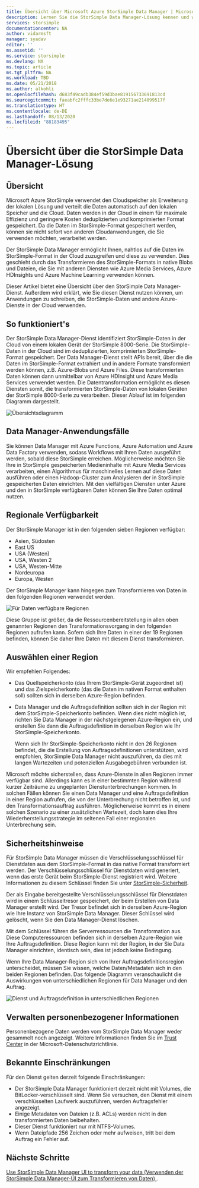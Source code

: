 ```yaml
---
title: Übersicht über Microsoft Azure StorSimple Data Manager | Microsoft Docs
description: Lernen Sie die StorSimple Data Manager-Lösung kennen und wie Sie diesen Dienst nutzen können, um Anwendungen zu schreiben, die StorSimple-Daten und andere Azure-Dienste verwenden.
services: storsimple
documentationcenter: NA
author: vidarmsft
manager: syadav
editor: ''
ms.assetid: ''
ms.service: storsimple
ms.devlang: NA
ms.topic: article
ms.tgt_pltfrm: NA
ms.workload: TBD
ms.date: 05/21/2018
ms.author: alkohli
ms.openlocfilehash: d683f49cadb384ef59d3bae819156733691813cd
ms.sourcegitcommit: faeabfc2fffc33be7de6e1e93271ae214099517f
ms.translationtype: HT
ms.contentlocale: de-DE
ms.lasthandoff: 08/13/2020
ms.locfileid: "88183495"
---
```

# <a name="storsimple-data-manager-solution-overview"></a>Übersicht über die StorSimple Data Manager-Lösung

## <a name="overview"></a>Übersicht

Microsoft Azure StorSimple verwendet den Cloudspeicher als Erweiterung der lokalen Lösung und verteilt die Daten automatisch auf den lokalen Speicher und die Cloud. Daten werden in der Cloud in einem für maximale Effizienz und geringere Kosten deduplizierten und komprimierten Format gespeichert. Da die Daten im StorSimple-Format gespeichert werden, können sie nicht sofort von anderen Cloudanwendungen, die Sie verwenden möchten, verarbeitet werden.

Der StorSimple Data Manager ermöglicht Ihnen, nahtlos auf die Daten im StorSimple-Format in der Cloud zuzugreifen und diese zu verwenden. Dies geschieht durch das Transformieren des StorSimple-Formats in native Blobs und Dateien, die Sie mit anderen Diensten wie Azure Media Services, Azure HDInsights und Azure Machine Learning verwenden können.

Dieser Artikel bietet eine Übersicht über den StorSimple Data Manager-Dienst. Außerdem wird erklärt, wie Sie diesen Dienst nutzen können, um Anwendungen zu schreiben, die StorSimple-Daten und andere Azure-Dienste in der Cloud verwenden.

## <a name="how-it-works"></a>So funktioniert's

Der StorSimple Data Manager-Dienst identifiziert StorSimple-Daten in der Cloud von einem lokalen Gerät der StorSimple 8000-Serie. Die StorSimple-Daten in der Cloud sind im deduplizierten, komprimierten StorSimple-Format gespeichert. Der Data Manager-Dienst stellt APIs bereit, über die die Daten im StorSimple-Format extrahiert und in andere Formate transformiert werden können, z.B. Azure-Blobs und Azure Files. Diese transformierten Daten können dann unmittelbar von Azure HDInsight und Azure Media Services verwendet werden. Die Datentransformation ermöglicht es diesen Diensten somit, die transformierten StorSimple-Daten von lokalen Geräten der StorSimple 8000-Serie zu verarbeiten. Dieser Ablauf ist im folgenden Diagramm dargestellt.

![Übersichtsdiagramm](./media/storsimple-data-manager-overview/storsimple-data-manager-overview2.png)


## <a name="data-manager-use-cases"></a>Data Manager-Anwendungsfälle

Sie können Data Manager mit Azure Functions, Azure Automation und Azure Data Factory verwenden, sodass Workflows mit Ihren Daten ausgeführt werden, sobald diese StorSimple erreichen. Möglicherweise möchten Sie Ihre in StorSimple gespeicherten Medieninhalte mit Azure Media Services verarbeiten, einen Algorithmus für maschinelles Lernen auf diese Daten ausführen oder einen Hadoop-Cluster zum Analysieren der in StorSimple gespeicherten Daten einrichten. Mit den vielfältigen Diensten unter Azure und den in StorSimple verfügbaren Daten können Sie Ihre Daten optimal nutzen.


## <a name="region-availability"></a>Regionale Verfügbarkeit

Der StorSimple Manager ist in den folgenden sieben Regionen verfügbar:

 - Asien, Südosten
 - East US
 - USA (Westen)
 - USA, Westen 2
 - USA, Westen-Mitte
 - Nordeuropa
 - Europa, Westen

Der StorSimple Manager kann hingegen zum Transformieren von Daten in den folgenden Regionen verwendet werden. 

![Für Daten verfügbare Regionen](./media/storsimple-data-manager-overview/data-manager-job-definition-different-regions-m.png)

Diese Gruppe ist größer, da die Ressourcenbereitstellung in allen oben genannten Regionen den Transformationsvorgang in den folgenden Regionen aufrufen kann. Sofern sich Ihre Daten in einer der 19 Regionen befinden, können Sie daher Ihre Daten mit diesem Dienst transformieren.


## <a name="choosing-a-region"></a>Auswählen einer Region

Wir empfehlen Folgendes:
 - Das Quellspeicherkonto (das Ihrem StorSimple-Gerät zugeordnet ist) und das Zielspeicherkonto (das die Daten im nativen Format enthalten soll) sollten sich in derselben Azure-Region befinden.
 - Data Manager und die Auftragsdefinition sollten sich in der Region mit dem StorSimple-Speicherkonto befinden. Wenn dies nicht möglich ist, richten Sie Data Manager in der nächstgelegenen Azure-Region ein, und erstellen Sie dann die Auftragsdefinition in derselben Region wie Ihr StorSimple-Speicherkonto. 

    Wenn sich Ihr StorSimple-Speicherkonto nicht in den 26 Regionen befindet, die die Erstellung von Auftragsdefinitionen unterstützen, wird empfohlen, StorSimple Data Manager nicht auszuführen, da dies mit langen Wartezeiten und potenziellen Ausgabegebühren verbunden ist.
    
Microsoft möchte sicherstellen, dass Azure-Dienste in allen Regionen immer verfügbar sind. Allerdings kann es in einer bestimmten Region während kurzer Zeiträume zu ungeplanten Dienstunterbrechungen kommen. In solchen Fällen können Sie einen Data Manager und eine Auftragsdefinition in einer Region aufrufen, die von der Unterbrechung nicht betroffen ist, und den Transformationsauftrag ausführen. Möglicherweise kommt es in einem solchen Szenario zu einer zusätzlichen Wartezeit, doch kann dies Ihre Wiederherstellungsstrategie im seltenen Fall einer regionalen Unterbrechung sein.

## <a name="security-considerations"></a>Sicherheitshinweise

Für StorSimple Data Manager müssen die Verschlüsselungsschlüssel für Dienstdaten aus dem StorSimple-Format in das native Format transformiert werden. Der Verschlüsselungsschlüssel für Dienstdaten wird generiert, wenn das erste Gerät beim StorSimple-Dienst registriert wird. Weitere Informationen zu diesem Schlüssel finden Sie unter [StorSimple-Sicherheit](storsimple-8000-security.md).

Der als Eingabe bereitgestellte Verschlüsselungsschlüssel für Dienstdaten wird in einem Schlüsseltresor gespeichert, der beim Erstellen von Data Manager erstellt wird. Der Tresor befindet sich in derselben Azure-Region wie Ihre Instanz von StorSimple Data Manager. Dieser Schlüssel wird gelöscht, wenn Sie den Data Manager-Dienst löschen.

Mit dem Schlüssel führen die Serverressourcen die Transformation aus. Diese Computeressourcen befinden sich in derselben Azure-Region wie Ihre Auftragsdefinition. Diese Region kann mit der Region, in der Sie Data Manager einrichten, identisch sein, dies ist jedoch keine Bedingung.

Wenn Ihre Data Manager-Region sich von Ihrer Auftragsdefinitionsregion unterscheidet, müssen Sie wissen, welche Daten/Metadaten sich in den beiden Regionen befinden. Das folgende Diagramm veranschaulicht die Auswirkungen von unterschiedlichen Regionen für Data Manager und den Auftrag.

![Dienst und Auftragsdefinition in unterschiedlichen Regionen](./media/storsimple-data-manager-overview/data-manager-job-different-regions.png)

## <a name="managing-personal-information"></a>Verwalten personenbezogener Informationen

Personenbezogene Daten werden vom StorSimple Data Manager weder gesammelt noch angezeigt. Weitere Informationen finden Sie im [Trust Center](https://www.microsoft.com/trustcenter) in der Microsoft-Datenschutzrichtlinie.

## <a name="known-limitations"></a>Bekannte Einschränkungen

Für den Dienst gelten derzeit folgende Einschränkungen:
- Der StorSimple Data Manager funktioniert derzeit nicht mit Volumes, die BitLocker-verschlüsselt sind. Wenn Sie versuchen, den Dienst mit einem verschlüsselten Laufwerk auszuführen, werden Auftragsfehler angezeigt.
- Einige Metadaten von Dateien (z.B. ACLs) werden nicht in den transformierten Daten beibehalten.
- Dieser Dienst funktioniert nur mit NTFS-Volumes.
- Wenn Dateipfade 256 Zeichen oder mehr aufweisen, tritt bei dem Auftrag ein Fehler auf.

## <a name="next-steps"></a>Nächste Schritte

[Use StorSimple Data Manager UI to transform your data (Verwenden der StorSimple Data Manager-UI zum Transformieren von Daten) ](storsimple-data-manager-ui.md).
